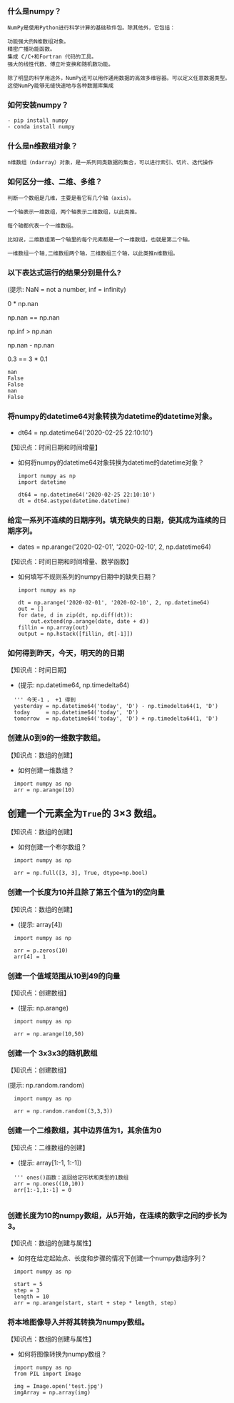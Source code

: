 ### **什么是numpy？**
```
NumPy是使用Python进行科学计算的基础软件包。除其他外，它包括：

功能强大的N维数组对象。
精密广播功能函数。
集成 C/C+和Fortran 代码的工具。
强大的线性代数、傅立叶变换和随机数功能。

除了明显的科学用途外，NumPy还可以用作通用数据的高效多维容器。可以定义任意数据类型。这使NumPy能够无缝快速地与各种数据库集成
```
### **如何安装numpy？**
```
- pip install numpy
- conda install numpy
```
### **什么是n维数组对象？**
```
n维数组（ndarray）对象，是一系列同类数据的集合，可以进行索引、切片、迭代操作
```
### **如何区分一维、二维、多维？**
```
判断一个数组是几维，主要是看它有几个轴（axis）。

一个轴表示一维数组，两个轴表示二维数组，以此类推。

每个轴都代表一个一维数组。

比如说，二维数组第一个轴里的每个元素都是一个一维数组，也就是第二个轴。

一维数组一个轴,二维数组两个轴，三维数组三个轴，以此类推n维数组。
```
### **以下表达式运行的结果分别是什么?**

(提示: NaN = not a number, inf = infinity)

0 * np.nan

np.nan == np.nan

np.inf > np.nan

np.nan - np.nan

0.3 == 3 * 0.1
```
nan
False
False
nan
False
```
### **将numpy的datetime64对象转换为datetime的datetime对象。**

- dt64 = np.datetime64('2020-02-25 22:10:10')

【知识点：时间日期和时间增量】
- 如何将numpy的datetime64对象转换为datetime的datetime对象？
  ```
  import numpy as np
  import datetime

  dt64 = np.datetime64('2020-02-25 22:10:10')
  dt = dt64.astype(datetime.datetime)
  ```
### **给定一系列不连续的日期序列。填充缺失的日期，使其成为连续的日期序列。**

- dates = np.arange('2020-02-01', '2020-02-10', 2, np.datetime64)

【知识点：时间日期和时间增量、数学函数】
- 如何填写不规则系列的numpy日期中的缺失日期？
  ```
  import numpy as np

  dt = np.arange('2020-02-01', '2020-02-10', 2, np.datetime64)
  out = []
  for date, d in zip(dt, np.diff(dt)):
      out.extend(np.arange(date, date + d))
  fillin = np.array(out)
  output = np.hstack([fillin, dt[-1]])
  ```
### **如何得到昨天，今天，明天的的日期**

【知识点：时间日期】
- (提示: np.datetime64, np.timedelta64)
```
  ''' 今天-1 ， +1 得到
  yesterday = np.datetime64('today', 'D') - np.timedelta64(1, 'D')
  today     = np.datetime64('today', 'D')
  tomorrow  = np.datetime64('today', 'D') + np.timedelta64(1, 'D')
```
### **创建从0到9的一维数字数组。**

【知识点：数组的创建】
- 如何创建一维数组？
```
  import numpy as np
  arr = np.arange(10)
```
## **创建一个元素全为`True`的 3×3 数组。**

【知识点：数组的创建】
- 如何创建一个布尔数组？
```
  import numpy as np

  arr = np.full([3, 3], True, dtype=np.bool)
```
### **创建一个长度为10并且除了第五个值为1的空向量**

【知识点：数组的创建】

- (提示: array[4])
```
  import numpy as np

  arr = p.zeros(10)
  arr[4] = 1
```
### **创建一个值域范围从10到49的向量**

【知识点：创建数组】

- (提示: np.arange)
```
  import numpy as np

  arr = np.arange(10,50)
```
### **创建一个 3x3x3的随机数组**

【知识点：创建数组】

(提示: np.random.random)
```
  import numpy as np

  arr = np.random.random((3,3,3))
```
### **创建一个二维数组，其中边界值为1，其余值为0**

【知识点：二维数组的创建】

- (提示: array[1:-1, 1:-1])
```
  ''' ones()函数：返回给定形状和类型的1数组
  arr = np.ones((10,10))
  arr[1:-1,1:-1] = 0
  
```
### **创建长度为10的numpy数组，从5开始，在连续的数字之间的步长为3。**

【知识点：数组的创建与属性】
- 如何在给定起始点、长度和步骤的情况下创建一个numpy数组序列？
```
  import numpy as np

  start = 5
  step = 3
  length = 10
  arr = np.arange(start, start + step * length, step)
```
### **将本地图像导入并将其转换为numpy数组。**

【知识点：数组的创建与属性】
- 如何将图像转换为numpy数组？
```
  import numpy as np
  from PIL import Image

  img = Image.open('test.jpg')
  imgArray = np.array(img)
```